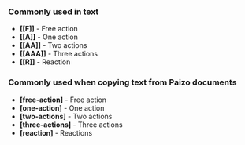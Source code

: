 ### Commonly used in text

-   **[[F]]** - Free action
-   **[[A]]** - One action
-   **[[AA]]** - Two actions
-   **[[AAA]]** - Three actions
-   **[[R]]** - Reaction

### Commonly used when copying text from Paizo documents

-   **[free-action]** - Free action
-   **[one-action]** - One action
-   **[two-actions]** - Two actions
-   **[three-actions]** - Three actions
-   **[reaction]** - Reactions